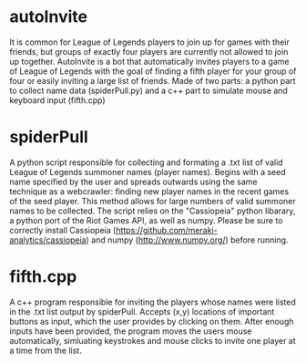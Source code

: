 # autoInvite
It is common for League of Legends players to join up for games with their friends, but groups of exactly four players are currently not allowed to join up together. AutoInvite is a bot that automatically invites players to a game of League of Legends with the goal of finding a fifth player for your group of four or easily inviting a large list of friends. Made of two parts: a python part to collect name data (spiderPull.py) and a c++ part to simulate mouse and keyboard input (fifth.cpp)

# spiderPull
A python script responsible for collecting and formating a .txt list of valid League of Legends summoner names (player names). Begins with a seed name specified by the user and spreads outwards using the same technique as a webcrawler: finding new player names in the recent games of the seed player. This method allows for large numbers of valid summoner names to be collected. The script relies on the "Cassiopeia" python libarary, a python port of the Riot Games API, as well as numpy. Please be sure to correctly install Cassiopeia (https://github.com/meraki-analytics/cassiopeia) and numpy (http://www.numpy.org/) before running.

# fifth.cpp
A c++ program responsible for inviting the players whose names were listed in the .txt list output by spiderPull. Accepts (x,y) locations of important buttons as input, which the user provides by clicking on them. After enough inputs have been provided, the program moves the users mouse automatically, simluating keystrokes and mouse clicks to invite one player at a time from the list.
